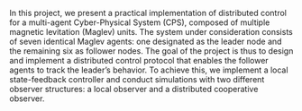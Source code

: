 In this project, we present a practical implementation of distributed control for a multi-agent Cyber-Physical System (CPS), composed of multiple magnetic levitation (Maglev) units. The system under consideration consists of seven identical Maglev agents: 
 one designated as the leader node and the remaining six as follower nodes. The goal of the project is thus to design and implement a distributed control protocol that enables the follower agents to track the leader’s behavior. To achieve this, we implement a
 local state-feedback controller and conduct simulations with two different observer structures: a local observer and a distributed cooperative observer.
